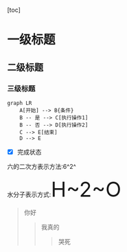 [toc]

# 一级标题

## 二级标题

### 三级标题

```mermaid
graph LR
    A[开始] --> B{条件}
    B -- 是 --> C[执行操作1]
    B -- 否 --> D[执行操作2]
    C --> E[结束]
    D --> E
```

- [x] 完成状态

六的二次方表示方法:6^2^

水分子表示方式:<font size=10>H~2~O</font>

>你好
>>我真的
>>>哭死